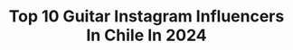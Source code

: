 ---
title: Top 10 Guitar Instagram Influencers In Chile In 2024
description: >-
  Find top guitar Instagram influencers in Chile in 2024. Most popular hashtags: #guitar #photography #musicachilena #drums.
platform: Instagram
hits: 28
text_top: Discover the best Instagram accounts on inBeat.
text_bottom: Our database holds 28 Instagram influencers like this in Chile for you to work with.
profiles:
  - username: "blackenedbbx"
    fullname: >-
      Agustín Cutipa
    bio: >-
      Beatboxer canto/guitarra
    location: "Chile"
    followers: 8794
    engagement: 1502
    commentsToLikes: 0.044277
    id: ck8t0cdomrl440j785sdpchdv
    verified: false
    hashtags: "#beatbox, #inwardbass, #swissbeatbox, #riddim"
  - username: "chealvizuris"
    fullname: >-
      Che Alvizuris
    bio: >-
      Married to Raquel ❤️ - Jesús - @lead.musica 🎸 - @wonder____studio - Guitarrista - Fotógrafo - FilmMaker - Guate 🇬🇹
    location: "Chile"
    followers: 7250
    engagement: 632
    commentsToLikes: 0.023563
    id: ck0vy99xx2uti0i19cbo9npg8
    verified: false
    hashtags: "#lensonstreets, #france, #filmisnotdead, #ableton"
  - username: "nintendojc"
    fullname: >-
      Juan Cancino
    bio: >-
      •Ingeniero en Marketing •Nintendo Influencer •Guitarrista •¡NO SOY TIENDA! •Santiago - Chile
    location: "Chile"
    followers: 50826
    engagement: 565
    commentsToLikes: 0.029990
    id: ck5zkfmqzje6f0i14f53q1sq8
    verified: false
    hashtags: "#supermario, #fanart, #art, #mario"
  - username: "abeja_"
    fullname: >-
      Alejandro Abeijón
    bio: >-
      Guitarrista/ Guitar player of @Rawayana 📍🇲🇽
    location: "Chile"
    followers: 24973
    engagement: 725
    commentsToLikes: 0.031012
    id: ck5hpxliks58m0i118cieua7i
    verified: true
    hashtags: "#tbt, #siemprefreshday, #blackouttuesday"
  - username: "andresgorlo"
    fullname: >-
      Andrés Gorlo
    bio: >-
      Hago fotos y toco guitarra 📍Montevideo, Uruguay🇺🇾 Mi trabajo comercial en el sitio Web
    location: "Chile"
    followers: 3478
    engagement: 746
    commentsToLikes: 0.068275
    id: ck0tvg09cb6t60i19r474o3ic
    verified: false
    hashtags: "#uruguay, #paisajes, #instatravel, #sunset"
  - username: "kokebenavides"
    fullname: >-
      Koke Benavides
    bio: >-
      -Guitarist/Composer -Artist/Endorser: @strandbergguitars @overdrive.cl @neuraldsp @ikmultimedia @swillstraps DM para clases de guitarra online.
    location: "Chile"
    followers: 11963
    engagement: 367
    commentsToLikes: 0.025309
    id: ckaorz6otpfeh0i78xn2pq6wn
    verified: false
    hashtags: "#strandbergguitars, #lickwars, #thump, #fusionmusic"
  - username: "cfunk"
    fullname: >-
      C-Funk
    bio: >-
      Guitarrista #musicproducer @lostetas @chanchoenpiedraoficial #abletoncertifiedtrainer 🚨Nuevo Video de POPPIN🚨⬇️
    location: "Chile"
    followers: 49530
    engagement: 246
    commentsToLikes: 0.029247
    id: ck8swsonbf3nv0j785951lv7z
    verified: true
    hashtags: "#poppin, #talkbox, #musicproducer, #prince"
  - username: "mizterfilip"
    fullname: >-
      Mr. Phillip
    bio: >-
      Código MIZTERFILIP en Fortnite 📷 Youtuber e Ilustrador digital ✏Mis ilustraciones: @mizterfilip_art 🎥Youtube: Mr. Phillip mizterfilip@rift-agency.com
    location: "Chile"
    followers: 384663
    engagement: 641
    commentsToLikes: 0.006126
    id: ck8syz4womkyq0j785rm0b6ni
    verified: false
    hashtags: "#band, #bass, #anime, #guitar"
  - username: "sanbyemusic"
    fullname: >-
      Sanbye
    bio: >-
      Escucha mi canción “Amiga“ 👇🏻👇🏻
    location: "Chile"
    followers: 14046
    engagement: 313
    commentsToLikes: 0.040314
    id: ck6u6xn84ibav0j71jdbd53yn
    verified: false
    hashtags: "#music, #chile, #guitarra, #amor"
  - username: "angelinebernini"
    fullname: >-
      A N G E L I N E  B E R N I N I
    bio: >-
      🎸 Gtr & Vocals @hidalgoband 🎥 Mixing & Video Producer 🎓 Clases Particulares - @overdrive.cl @swillstraps @chapmanguitars @ikmultimediaes @sitstrings
    location: "Chile"
    followers: 5211
    engagement: 950
    commentsToLikes: 0.084806
    id: ck6tj6kbd23vo0j71ku2dfx3g
    verified: false
    hashtags: "#musical, #singer, #songs, #veganartist"
---